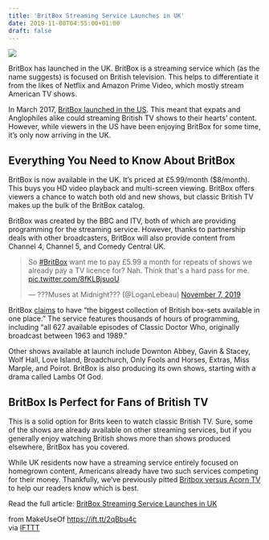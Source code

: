```yaml
---
title: 'BritBox Streaming Service Launches in UK'
date: 2019-11-08T04:55:00+01:00
draft: false
---
```


![](https://static.makeuseof.com/wp-content/uploads/2019/11/britbox-streaming-service-devices.png)

BritBox has launched in the UK. BritBox is a streaming service which (as the name suggests) is focused on British television. This helps to differentiate it from the likes of Netflix and Amazon Prime Video, which mostly stream American TV shows.

In March 2017, [BritBox launched in the US](//www.makeuseof.com/tag/stream-british-tv-using-britbox/). This meant that expats and Anglophiles alike could streaming British TV shows to their hearts’ content. However, while viewers in the US have been enjoying BritBox for some time, it’s only now arriving in the UK.

Everything You Need to Know About BritBox
-----------------------------------------

BritBox is now available in the UK. It’s priced at £5.99/month ($8/month). This buys you HD video playback and multi-screen viewing. BritBox offers viewers a chance to watch both old and new shows, but classic British TV makes up the bulk of the BritBox catalog.

BritBox was created by the BBC and ITV, both of which are providing programming for the streaming service. However, thanks to partnership deals with other broadcasters, BritBox will also provide content from Channel 4, Channel 5, and Comedy Central UK.

> So [#BritBox](https://twitter.com/hashtag/BritBox?src=hash&ref_src=twsrc%5Etfw) want me to pay £5.99 a month for repeats of shows we already pay a TV licence for? Nah. Think that's a hard pass for me. [pic.twitter.com/8fKLBjsuoU](https://t.co/8fKLBjsuoU)
> 
> — ???Muses at Midnight??? (@LoganLebeau) [November 7, 2019](https://twitter.com/LoganLebeau/status/1192410794996228096?ref_src=twsrc%5Etfw)

BritBox [claims](https://www.itv.com/presscentre/britbox/press-releases/brand-new-uk-streaming-service-britbox-open-business-partnerships-struck-channel-4-bt) to have “the biggest collection of British box-sets available in one place.” The service features thousands of hours of programming, including “all 627 available episodes of Classic Doctor Who, originally broadcast between 1963 and 1989.”

Other shows available at launch include Downton Abbey, Gavin & Stacey, Wolf Hall, Love Island, Broadchurch, Only Fools and Horses, Extras, Miss Marple, and Poirot. BritBox is also producing its own shows, starting with a drama called Lambs Of God.

BritBox Is Perfect for Fans of British TV
-----------------------------------------

This is a solid option for Brits keen to watch classic British TV. Sure, some of the shows are already available on other streaming services, but if you generally enjoy watching British shows more than shows produced elsewhere, BritBox has you covered.

While UK residents now have a streaming service entirely focused on homegrown content, Americans already have two such services competing for their money. Thankfully, we’ve previously pitted [Britbox versus Acorn TV](//www.makeuseof.com/tag/britbox-vs-acorn-british-tv/) to help our readers know which is best.

Read the full article: [BritBox Streaming Service Launches in UK](https://www.makeuseof.com/tag/britbox-streaming-service-uk/)

  
  
from MakeUseOf https://ift.tt/2qBbu4c  
via [IFTTT](https://ifttt.com/?ref=da&site=blogger)